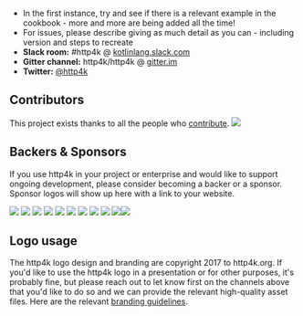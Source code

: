 - In the first instance, try and see if there is a relevant example in the cookbook - more and more are being added all the time!
- For issues, please describe giving as much detail as you can - including version and steps to recreate
- **Slack room:** #http4k @ <a href="https://kotlinlang.slack.com">kotlinlang.slack.com</a>
- **Gitter channel:** http4k/http4k @ <a href="https://gitter.im/http4k/http4k">gitter.im</a>
- **Twitter:** <a href="https://twitter.com/http4k">@http4k</a>

## Contributors

This project exists thanks to all the people who [contribute](https://www.http4k.org/contributing/).
<a href="graphs/contributors"><img src="https://opencollective.com/http4k/contributors.svg?width=890" /></a>

## Backers & Sponsors

If you use http4k in your project or enterprise and would like to support ongoing development, please consider becoming a backer or a sponsor. Sponsor logos will show up here with a link to your website.

<a href="https://opencollective.com/http4k/sponsor/1/website" target="_blank"><img src="https://opencollective.com/http4k/sponsor/1/avatar.svg"></a>
<a href="https://opencollective.com/http4k/sponsor/2/website" target="_blank"><img src="https://opencollective.com/http4k/sponsor/2/avatar.svg"></a>
<a href="https://opencollective.com/http4k/sponsor/3/website" target="_blank"><img src="https://opencollective.com/http4k/sponsor/3/avatar.svg"></a>
<a href="https://opencollective.com/http4k/sponsor/4/website" target="_blank"><img src="https://opencollective.com/http4k/sponsor/4/avatar.svg"></a>
<a href="https://opencollective.com/http4k/sponsor/5/website" target="_blank"><img src="https://opencollective.com/http4k/sponsor/5/avatar.svg"></a>
<a href="https://opencollective.com/http4k/sponsor/6/website" target="_blank"><img src="https://opencollective.com/http4k/sponsor/6/avatar.svg"></a>
<a href="https://opencollective.com/http4k/sponsor/7/website" target="_blank"><img src="https://opencollective.com/http4k/sponsor/7/avatar.svg"></a>
<a href="https://opencollective.com/http4k/sponsor/8/website" target="_blank"><img src="https://opencollective.com/http4k/sponsor/8/avatar.svg"></a>
<a href="https://opencollective.com/http4k/sponsor/9/website" target="_blank"><img src="https://opencollective.com/http4k/sponsor/9/avatar.svg"></a>
<a href="https://opencollective.com/http4k/sponsor/0/website" target="_blank"><img src="https://opencollective.com/http4k/sponsor/0/avatar.svg"></a><a href="https://opencollective.com/http4k#backers" target="_blank"><img src="https://opencollective.com/http4k/backers.svg?width=890"></a>

## Logo usage
The http4k logo design and branding are copyright 2017 to http4k.org. If you'd like to use the http4k logo in a presentation or for other purposes, it's probably fine, but please reach out to let know first on the channels above that you'd like to do so and we can provide the relevant high-quality asset files. Here are the relevant [branding guidelines](https://logojoy.com/b/http4k).

